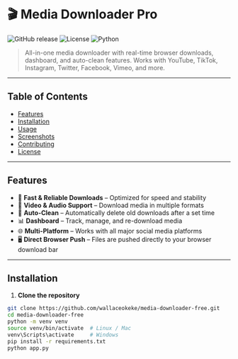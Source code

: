 # 🎬 Media Downloader Pro

![GitHub release](https://img.shields.io/badge/release-v1.0-blue)
![License](https://img.shields.io/badge/license-MIT-green)
![Python](https://img.shields.io/badge/python-3.10-blue)

> All-in-one media downloader with real-time browser downloads, dashboard, and auto-clean features. Works with YouTube, TikTok, Instagram, Twitter, Facebook, Vimeo, and more.

---

## Table of Contents
- [Features](#features)
- [Installation](#installation)
- [Usage](#usage)
- [Screenshots](#screenshots)
- [Contributing](#contributing)
- [License](#license)

---

## Features
- 🚀 **Fast & Reliable Downloads** – Optimized for speed and stability
- 🎥 **Video & Audio Support** – Download media in multiple formats
- 🧹 **Auto-Clean** – Automatically delete old downloads after a set time
- 📊 **Dashboard** – Track, manage, and re-download media
- 🌐 **Multi-Platform** – Works with all major social media platforms
- 🖥️ **Direct Browser Push** – Files are pushed directly to your browser download bar

---

## Installation

1. **Clone the repository**
```bash
git clone https://github.com/wallaceokeke/media-downloader-free.git
cd media-downloader-free
python -m venv venv
source venv/bin/activate  # Linux / Mac
venv\Scripts\activate     # Windows
pip install -r requirements.txt
python app.py

